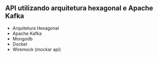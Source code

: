 ## API utilizando arquitetura hexagonal e Apache Kafka
- Arquitetura Hexagonal
- Apache Kafka
- Mongodb
- Docker
- Wiremock (mockar api)
